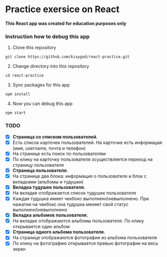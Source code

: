 # Practice exersice on React

**This React app was created for education purposes only**

### Instruction how to debug this app

1. Clone this repository

```
git clone https://github.com/kixygod/react-practice.git
```

2. Change directory into this repository

```
cd react-practice
```

3. Sync packages for this app

```
npm install
```

4. Now you can debug this app

```
npm start
```

### TODO

- [x] **Страница со списком пользователей.**
- [x] Есть список карточек пользователей. На карточке есть информация (имя, username, почта и телефон)
- [x] На странице есть поиск по пользователям
- [x] По клику на карточку пользователя осуществляется переход на страницу пользователя
- [x] **Страница пользователя.**
- [x] На странице два блока: информация о пользователе и блок с вкладками (альбомы и тудушки)
- [x] **Вкладка тудушек пользователя.**
- [x] На вкладке отображается список тудушек пользователя
- [x] Каждая тудушка имеет чекбокс выполнено\невыполнено. При нажатии на чекбокс она тудушка меняет свой статус выполнено\невыполнено
- [x] **Вкладка альбомов пользователя.**
- [x] На вкладке отображаются альбомы пользователя. По клику открывается один альбом
- [x] **Страница одного альбома пользователя.**
- [x] На странице отображаются фотографии из альбома пользователя
- [x] По клику на фотографию открывается превью фотографии на весь экран
